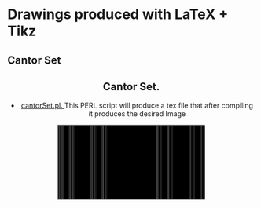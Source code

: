 # Drawings produced with LaTeX + Tikz

## Cantor Set 
<div align='center'>
    <h2>Cantor Set. </h2>
    <ul>
        <li>
          <a href="tex/cantorSet.pl">
            cantorSet.pl.
          </a>
          This PERL script 
          will produce a tex file that after compiling it produces the
          desired Image
        </li>
    </ul>
    <img src='pictures_png/cantorSet.png'
         width='300px'
    />
</div>
